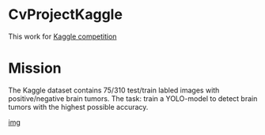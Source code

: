 # CvProjectKaggle

This work for [Kaggle competition](https://www.kaggle.com/datasets/davidbroberts/brain-tumor-object-detection-datasets)

# Mission

The Kaggle dataset contains 75/310 test/train labled images with positive/negative brain tumors. The task: train a YOLO-model to detect brain tumors with the highest possible accuracy.

[img](https://storage.googleapis.com/kaggle-datasets-images/1627144/2674232/ea5ffe5ce84b9559a07536de9a681a63/dataset-cover.jpg?t=2021-10-04-03-06-08)

